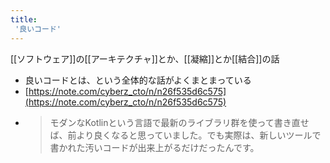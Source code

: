 ```yaml
---
title:
 '良いコード'
---
```


[[ソフトウェア]]の[[アーキテクチャ]]とか、[[凝縮]]とか[[結合]]の話
- 良いコードとは、という全体的な話がよくまとまっている
- [https://note.com/cyberz_cto/n/n26f535d6c575](https://note.com/cyberz_cto/n/n26f535d6c575)
- > モダンなKotlinという言語で最新のライブラリ群を使って書き直せば、前より良くなると思っていました。でも実際は、新しいツールで書かれた汚いコードが出来上がるだけだったんです。
